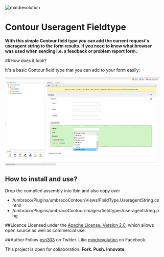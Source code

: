 ![mindrevolution](res/logo_go-for-mindrevolution.png)

# Contour Useragent Fieldtype

**With this simple Contour field type you can add the current request's useragent string to the form results. If you need to know what browser was used when sending i.e. a feedback or problem report form.**  

##How does it look?

It's a basic Contour field type that you can add to your form easily:

![Screenshot](readme.md.res/Screenshot.png)

## How to install and use?
Drop the compiled assembly into /bin and also copy over

- /umbraco/Plugins/umbracoContour/Views/FieldType.UseragentString.cshtml
- /umbraco/Plugins/umbracoContour/images/fieldtypes/useragentstring.png

<!--
##Download: Ready to use as an Umbraco Package
You can [download](http://our.umbraco.org/ "Download the Package") "Contour Useragent Fieldtype" as a ready to use Umbraco package and plug it into your site easily.
-->

##Licence
Licensed under the [Apache License, Version 2.0](http://www.apache.org/licenses/LICENSE-2.0.html), which allows open source as well as commercial use.

##Author
Follow [esn303](https://twitter.com/esn303 "@esn303") on Twitter. Like [mindrevolution](https://www.facebook.com/mindrevolution) on Facebook. 

This project is open for collaboration. **Fork. Push. Innovate.**


